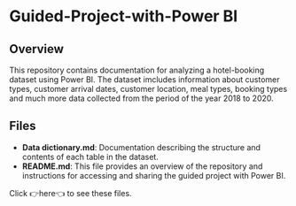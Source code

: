 # Guided-Project-with-Power BI
## Overview
This repository contains documentation for analyzing a hotel-booking dataset using Power BI. The dataset imcludes information about customer types, customer arrival dates, customer location, meal types, booking types and much more data collected from the period of the year 2018 to 2020.
## Files
- **Data dictionary.md**: Documentation describing the structure and contents of each table in the dataset.
- **README.md**: This file provides an overview of the repository and instructions for accessing and sharing the guided project with Power BI.

Click 👉here👈 to see these files.

